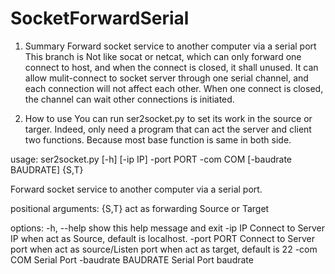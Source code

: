 # SocketForwardSerial
1. Summary
Forward socket service to another computer via a serial port
This branch is Not like socat or netcat, which can only forward one connect to host, and when the connect is closed, it shall unused.
It can allow mulit-connect to socket server through one serial channel, and each connection will not affect each other.
When one connect is closed, the channel can wait other connections is initiated.

2. How to use
You can run ser2socket.py to set its work in the source or targer. Indeed, only need a program that can act the server and client two functions. Because most base function is same in both side.

usage: ser2socket.py [-h] [-ip IP] -port PORT -com COM [-baudrate BAUDRATE] {S,T}

Forward socket service to another computer via a serial port.

positional arguments:
  {S,T}               act as forwarding Source or Target

options:
  -h, --help          show this help message and exit
  -ip IP              Connect to Server IP when act as Source, default is localhost.
  -port PORT          Connect to Server port when act as source/Listen port when act as target, default is 22
  -com COM            Serial Port
  -baudrate BAUDRATE  Serial Port baudrate
